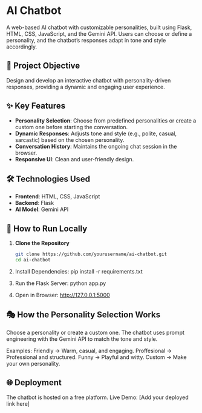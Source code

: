 # AI Chatbot

A web-based AI chatbot with customizable personalities, built using Flask, HTML, CSS, JavaScript, and the Gemini API. Users can choose or define a personality, and the chatbot’s responses adapt in tone and style accordingly.

## 📌 Project Objective
Design and develop an interactive chatbot with personality-driven responses, providing a dynamic and engaging user experience.

## ✨ Key Features
- **Personality Selection**: Choose from predefined personalities or create a custom one before starting the conversation.
- **Dynamic Responses**: Adjusts tone and style (e.g., polite, casual, sarcastic) based on the chosen personality.
- **Conversation History**: Maintains the ongoing chat session in the browser.
- **Responsive UI**: Clean and user-friendly design.

## 🛠 Technologies Used
- **Frontend**: HTML, CSS, JavaScript
- **Backend**: Flask
- **AI Model**: Gemini API

## 🚀 How to Run Locally
1. **Clone the Repository**
   ```bash
   git clone https://github.com/yourusername/ai-chatbot.git
   cd ai-chatbot

2. Install Dependencies: pip install -r requirements.txt

3. Run the Flask Server: python app.py

4. Open in Browser: http://127.0.0.1:5000

## 🎭 How the Personality Selection Works

Choose a personality or create a custom one. The chatbot uses prompt engineering with the Gemini API to match the tone and style.

Examples:
Friendly → Warm, casual, and engaging.
Proffesional → Professional and structured.
Funny → Playful and witty.
Custom → Make your own personality.

## 🌐 Deployment

The chatbot is hosted on a free platform.
Live Demo: [Add your deployed link here]